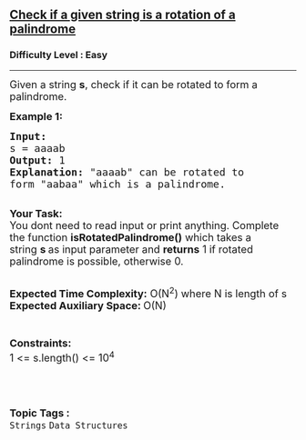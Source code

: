 <h2><a href="https://www.geeksforgeeks.org/problems/check-if-a-given-string-is-a-rotation-of-a-palindrome0317/1">Check if a given string is a rotation of a palindrome</a></h2><h3>Difficulty Level : Easy</h3><hr><div class="problems_problem_content__Xm_eO"><p><span style="font-size:18px">Given a string <strong>s</strong>, check if it can be rotated to form a palindrome.</span></p>

<p><strong><span style="font-size:18px">Example 1:</span></strong></p>

<pre><span style="font-size:18px"><strong>Input:</strong>
s = aaaab
<strong>Output:</strong> 1 
<strong>Explanation: </strong>"aaaab" can be rotated to
form "aabaa" which is a palindrome.</span></pre>

<p><br>
<span style="font-size:18px"><strong>Your Task: &nbsp;</strong><br>
You dont need to read input or print anything. Complete the function <strong>isRotatedPalindrome()</strong> which takes a string&nbsp;<strong>s&nbsp;</strong>as input parameter and <strong>returns</strong> 1 if rotated palindrome is possible, otherwise 0.</span></p>

<p><br>
<span style="font-size:18px"><strong>Expected Time Complexity:</strong> O(N<sup>2</sup>) where N is length of s<br>
<strong>Expected Auxiliary Space: </strong>O(N)</span></p>

<p>&nbsp;</p>

<p><strong><span style="font-size:18px">Constraints:</span></strong><br>
<span style="font-size:18px">1 &lt;= s.length() &lt;= 10<sup>4</sup></span></p>

<p>&nbsp;</p>
</div><br><p><span style=font-size:18px><strong>Topic Tags : </strong><br><code>Strings</code>&nbsp;<code>Data Structures</code>&nbsp;